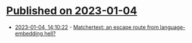 # [Published on 2023-01-04](index.md)

* [2023-01-04, 14:10:22](https://lobste.rs/s/9ttq0x/matchertext_escape_route_from_language) - [Matchertext: an escape route from language-embedding hell?](https://bford.info/2023/01/02/matchertext/)
